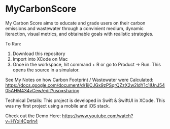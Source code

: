 # MyCarbonScore

My Carbon Score aims to educate and grade users on their carbon emissions and wastewater through a convinient medium, dynamic iteraction, visual metrics, and obtainable goals with realistic strategies. 

To Run:
1. Download this repository
2. Import into XCode on Mac
3. Once in the workspace, hit command + R or go to Product -> Run. This opens the source in a simulator.

See My Notes on how Carbon Footprint / Wastewater were Calculated: https://docs.google.com/document/d/1ijCJGx9zPSqrQZzX2w2ldY1c1IUnJ5405AHM434vCew/edit?usp=sharing

Technical Details: This project is developed in Swift & SwiftUI in XCode. This was my first project using a mobile and iOS stack.

Check out the Demo Here: https://www.youtube.com/watch?v=HYxI4CprIn4
